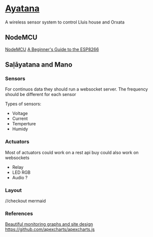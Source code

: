# [Ayatana](https://en.wikipedia.org/wiki/Ayatana)

A wireless sensor system to control Lluis house and Orxata



## NodeMCU
[NodeMCU](https://en.wikipedia.org/wiki/NodeMCU)
[A Beginner's Guide to the ESP8266](https://tttapa.github.io/ESP8266/Chap01%20-%20ESP8266.html)

## Saḷāyatana and Mano

### Sensors
For continuos data they should run a websocket server.
The frequency should be different for each sensor

Types of sensors:

- Voltage
- Current
- Temperture
- Humidy

### Actuators
Most of actuators could work on a rest api buy could also work on websockets

- Relay
- LED RGB
- Audio ?

### Layout
//checkout mermaid

### References
[Beautiful monitoring graphs and site design](https://apex.sh/ping/)
https://github.com/apexcharts/apexcharts.js